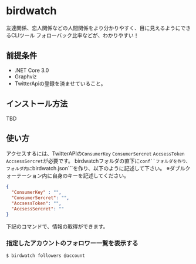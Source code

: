 # birdwatch
友達関係、恋人関係などの人間関係をより分かりやすく、目に見えるようにできるCLIツール
フォローバック比率などが、わかりやすい！

## 前提条件
* .NET Core 3.0
* Graphviz
* TwitterApiの登録を済ませていること。

## インストール方法
TBD 

## 使い方
アクセスするには、TwitterAPIの```ConsumerKey``` ```ConsumerSercret``` ```AccsessToken``` ```AccsessSercret```が必要です。
birdwatchフォルダの直下に```conf``フォルダを作り、フォルダ内に```birdwatch.json```を作り、以下のように記述して下さい。
※ダブルクォーテーション内に自身のキーを記述してください。
```json
{
  "ConsumerKey" : "",
  "ConsumerSercret": "",
  "AccsessToken": "",
  "AccsessSercret": ""
}
```

下記のコマンドで、情報の取得ができます。
### 指定したアカウントのフォロワー一覧を表示する

```sh
$ birdwatch followers @account
```


